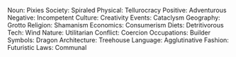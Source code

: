 Noun: Pixies
Society: Spiraled
Physical: Tellurocracy
Positive: Adventurous
Negative: Incompetent
Culture: Creativity
Events: Cataclysm
Geography: Grotto
Religion: Shamanism
Economics: Consumerism
Diets: Detritivorous
Tech: Wind
Nature: Utilitarian
Conflict: Coercion
Occupations: Builder
Symbols: Dragon
Architecture: Treehouse
Language: Agglutinative
Fashion: Futuristic
Laws: Communal